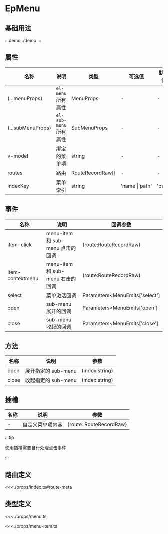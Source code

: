 # EpMenu

## 基础用法

:::demo
./demo
:::

## 属性

| 名称              | 说明                  | 类型             | 可选值         | 默认值 |
| ----------------- | --------------------- | ---------------- | -------------- | ------ |
| (...menuProps)    | `el-menu`所有属性     | MenuProps        | -              | -      |
| (...subMenuProps) | `el-sub-menu`所有属性 | SubMenuProps     | -              | -      |
| v-model           | 绑定的菜单项          | string           | -              | -      |
| routes            | 路由                  | RouteRecordRaw[] | -              | -      |
| indexKey          | 菜单索引              | string           | 'name'\|'path' | 'path' |

## 事件

| 名称             | 说明                             | 回调参数                       |
| ---------------- | -------------------------------- | ------------------------------ |
| item-click       | menu-item 和 sub-menu 点击的回调 | (route:RouteRecordRaw)         |
| item-contextmenu | menu-item 和 sub-menu 右击的回调 | (route:RouteRecordRaw)         |
| select           | 菜单激活回调                     | Parameters<MenuEmits['select'] |
| open             | sub-menu 展开的回调              | Parameters<MenuEmits['open']   |
| close            | sub-menu 收起的回调              | Parameters<MenuEmits['close']  |

## 方法

| 名称  | 说明                | 参数           |
| ----- | ------------------- | -------------- |
| open  | 展开指定的 sub-menu | (index:string) |
| close | 收起指定的 sub-menu | (index:string) |

## 插槽

| 名称 | 说明             | 参数                      |
| ---- | ---------------- | ------------------------- |
| -    | 自定义菜单项内容 | \{route: RouteRecordRaw\} |

:::tip

使用插槽需要自行处理点击事件

:::

## 路由定义

<<<./props/index.ts#route-meta

## 类型定义

<<<./props/menu.ts

<<<./props/menu-item.ts
